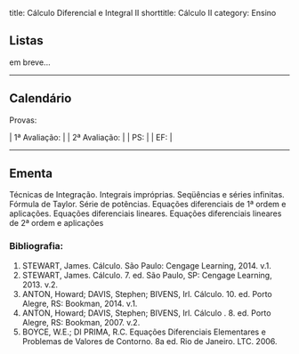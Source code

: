 title: Cálculo Diferencial e Integral II
shorttitle: Cálculo II
category: Ensino

## Listas
em breve...

---

## Calendário
Provas:

| 1ª Avaliação:    | 
| 2ª Avaliação:    | 
| PS:              | 
| EF:              | 

---

## Ementa
Técnicas de Integração. Integrais impróprias. Seqüências e séries infinitas.
Fórmula de Taylor. Série de potências. Equações diferenciais de 1ª ordem e
aplicações. Equações diferenciais lineares. Equações diferenciais lineares de
2ª ordem e aplicações

### Bibliografia:
1. STEWART, James. Cálculo. São Paulo: Cengage Learning, 2014. v.1.
2. STEWART, James. Cálculo. 7. ed. São Paulo, SP: Cengage Learning, 2013. v.2.
3. ANTON, Howard; DAVIS, Stephen; BIVENS, Irl. Cálculo. 10. ed. Porto Alegre, RS: Bookman, 2014. v.1.
4. ANTON, Howard; DAVIS, Stephen; BIVENS, Irl. Cálculo . 8. ed. Porto Alegre, RS: Bookman, 2007. v.2.
5. BOYCE, W.E.; DI PRIMA, R.C. Equações Diferenciais Elementares e Problemas de Valores de Contorno. 8a ed. Rio de Janeiro. LTC. 2006.
